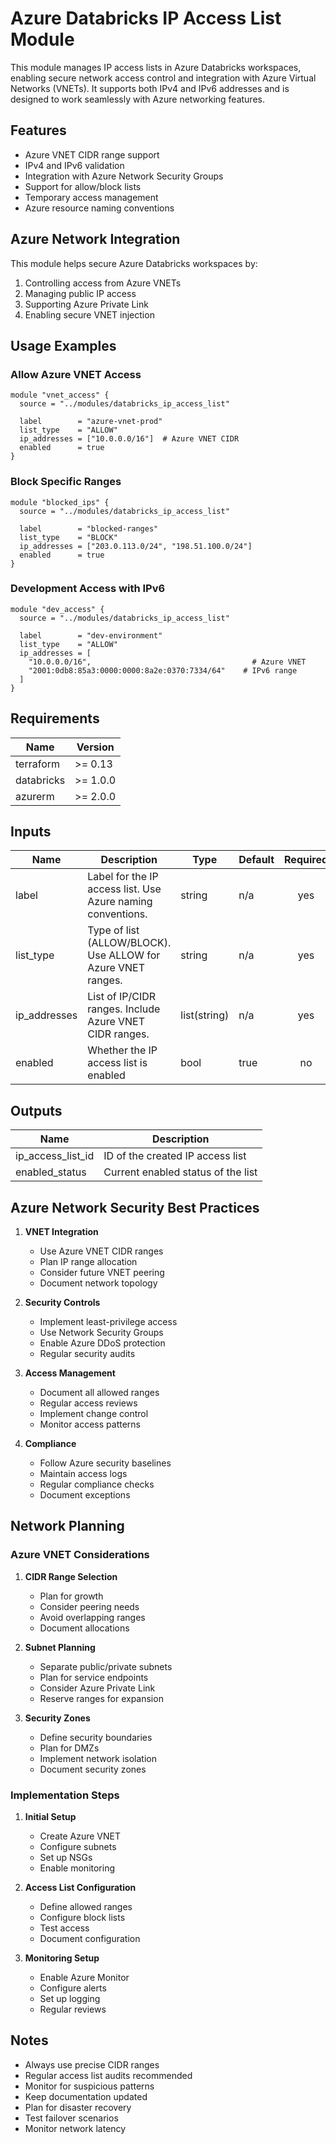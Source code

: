 # Azure Databricks IP Access List Module

This module manages IP access lists in Azure Databricks workspaces, enabling secure network access control and integration with Azure Virtual Networks (VNETs). It supports both IPv4 and IPv6 addresses and is designed to work seamlessly with Azure networking features.

## Features

- Azure VNET CIDR range support
- IPv4 and IPv6 validation
- Integration with Azure Network Security Groups
- Support for allow/block lists
- Temporary access management
- Azure resource naming conventions

## Azure Network Integration

This module helps secure Azure Databricks workspaces by:
1. Controlling access from Azure VNETs
2. Managing public IP access
3. Supporting Azure Private Link
4. Enabling secure VNET injection

## Usage Examples

### Allow Azure VNET Access
```hcl
module "vnet_access" {
  source = "../modules/databricks_ip_access_list"

  label        = "azure-vnet-prod"
  list_type    = "ALLOW"
  ip_addresses = ["10.0.0.0/16"]  # Azure VNET CIDR
  enabled      = true
}
```

### Block Specific Ranges
```hcl
module "blocked_ips" {
  source = "../modules/databricks_ip_access_list"

  label        = "blocked-ranges"
  list_type    = "BLOCK"
  ip_addresses = ["203.0.113.0/24", "198.51.100.0/24"]
  enabled      = true
}
```

### Development Access with IPv6
```hcl
module "dev_access" {
  source = "../modules/databricks_ip_access_list"

  label        = "dev-environment"
  list_type    = "ALLOW"
  ip_addresses = [
    "10.0.0.0/16",                                    # Azure VNET
    "2001:0db8:85a3:0000:0000:8a2e:0370:7334/64"    # IPv6 range
  ]
}
```

## Requirements

| Name | Version |
|------|---------|
| terraform | >= 0.13 |
| databricks | >= 1.0.0 |
| azurerm | >= 2.0.0 |

## Inputs

| Name | Description | Type | Default | Required |
|------|-------------|------|---------|:--------:|
| label | Label for the IP access list. Use Azure naming conventions. | string | n/a | yes |
| list_type | Type of list (ALLOW/BLOCK). Use ALLOW for Azure VNET ranges. | string | n/a | yes |
| ip_addresses | List of IP/CIDR ranges. Include Azure VNET CIDR ranges. | list(string) | n/a | yes |
| enabled | Whether the IP access list is enabled | bool | true | no |

## Outputs

| Name | Description |
|------|-------------|
| ip_access_list_id | ID of the created IP access list |
| enabled_status | Current enabled status of the list |

## Azure Network Security Best Practices

1. **VNET Integration**
   - Use Azure VNET CIDR ranges
   - Plan IP range allocation
   - Consider future VNET peering
   - Document network topology

2. **Security Controls**
   - Implement least-privilege access
   - Use Network Security Groups
   - Enable Azure DDoS protection
   - Regular security audits

3. **Access Management**
   - Document all allowed ranges
   - Regular access reviews
   - Implement change control
   - Monitor access patterns

4. **Compliance**
   - Follow Azure security baselines
   - Maintain access logs
   - Regular compliance checks
   - Document exceptions

## Network Planning

### Azure VNET Considerations
1. **CIDR Range Selection**
   - Plan for growth
   - Consider peering needs
   - Avoid overlapping ranges
   - Document allocations

2. **Subnet Planning**
   - Separate public/private subnets
   - Plan for service endpoints
   - Consider Azure Private Link
   - Reserve ranges for expansion

3. **Security Zones**
   - Define security boundaries
   - Plan for DMZs
   - Implement network isolation
   - Document security zones

### Implementation Steps

1. **Initial Setup**
   - Create Azure VNET
   - Configure subnets
   - Set up NSGs
   - Enable monitoring

2. **Access List Configuration**
   - Define allowed ranges
   - Configure block lists
   - Test access
   - Document configuration

3. **Monitoring Setup**
   - Enable Azure Monitor
   - Configure alerts
   - Set up logging
   - Regular reviews

## Notes

- Always use precise CIDR ranges
- Regular access list audits recommended
- Monitor for suspicious patterns
- Keep documentation updated
- Plan for disaster recovery
- Test failover scenarios
- Monitor network latency